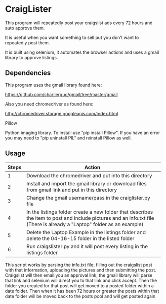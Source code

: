 CraigLister
===========

This program will repeatedly post your craigslist ads every 72 hours and auto approve them.

It is useful when you want something to sell put you don't want to repeatedly post them.

It is built using selenium, it automates the browser actions and uses a gmail library to approve listings.

Dependencies
------------

This program uses the gmail library found here:

https://github.com/charlierguo/gmail/tree/master/gmail

Also you need chromedriver as found here:

http://chromedriver.storage.googleapis.com/index.html

Pillow

Python imaging library. To install use "pip install Pillow".
If you have an error you may need to "pip uninstall PIL" and reinstall Pillow as well.

Usage
-----

| Steps | Action |
--------|--------|
| 1 | Download the chromedriver and put into this directory |
| 2 | Install and import the gmail library or download files from gmail link and put in this directory |
| 3 | Change the gmail username/pass in the craiglister.py file
| 4 | In the listings folder create a new folder that describes the item to post and include pictures and an info.txt file (There is already a "Laptop" folder as an example)|
| 5 | Delete the Laptop Example in the listings folder and delete the 04-16-15 folder in the listed folder |
| 6 | Run craigslister.py and it will post every listing in the listings folder |

This script works by parsing the info.txt file, filling out the craigslist post with that information, uploading the pictures and then submitting the post. Craigslist will then email you an approval link, the gmail library will parse that link and selenium will direct you to that link and click accept. Then the folder you created for that post will get moved to a posted folder within a date folder. Then when it has been 72 hours or greater the posts within that date folder will be moved back to the posts pool and will get posted again.
